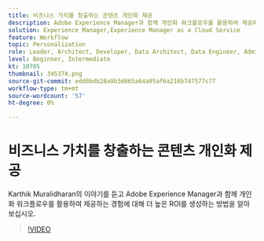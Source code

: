 ```yaml
---
title: 비즈니스 가치를 창출하는 콘텐츠 개인화 제공
description: Adobe Experience Manager과 함께 개인화 워크플로우를 활용하여 제공하는 경험에 대해 더 높은 ROI를 생성하는 방법을 알아봅니다.
solution: Experience Manager,Experience Manager as a Cloud Service
feature: Workflow
topic: Personalization
role: Leader, Architect, Developer, Data Architect, Data Engineer, Admin, User
level: Beginner, Intermediate
kt: 10785
thumbnail: 345374.png
source-git-commit: edd0bdb28a9b3d065a64a95af6a216b747577c77
workflow-type: tm+mt
source-wordcount: '57'
ht-degree: 0%

---
```



# 비즈니스 가치를 창출하는 콘텐츠 개인화 제공

Karthik Muralidharan의 이야기를 듣고 Adobe Experience Manager과 함께 개인화 워크플로우를 활용하여 제공하는 경험에 대해 더 높은 ROI를 생성하는 방법을 알아보십시오.

>[!VIDEO](https://video.tv.adobe.com/v/345374/?quality=12&learn=on)
